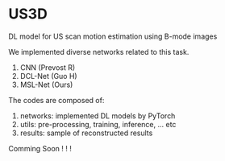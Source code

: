 # US3D
DL model for US scan motion estimation using B-mode images

We implemented diverse networks related to this task.
1. CNN (Prevost R)
2. DCL-Net (Guo H)
3. MSL-Net (Ours)

The codes are composed of:
1. networks: implemented DL models by PyTorch
2. utils: pre-processing, training, inference, ... etc
3. results: sample of reconstructed results

Comming Soon ! ! ! 
